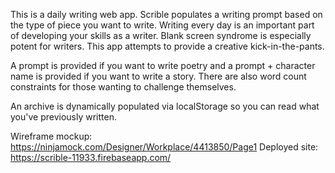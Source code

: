 This is a daily writing web app. Scrible populates a writing prompt
based on the type of piece you want to write. Writing every day is an important
part of developing your skills as a writer. Blank screen syndrome is especially
potent for writers. This app attempts to provide a creative kick-in-the-pants.

A prompt is provided if you want to write poetry and a prompt + character name
is provided if you want to write a story. There are also word count constraints 
for those wanting to challenge themselves.

An archive is dynamically populated via localStorage so you can read what you've
previously written.

Wireframe mockup: https://ninjamock.com/Designer/Workplace/4413850/Page1
Deployed site: https://scrible-11933.firebaseapp.com/

